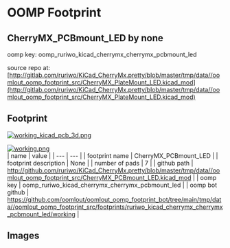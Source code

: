 # OOMP Footprint  
## CherryMX_PCBmount_LED  by none  
  
oomp key: oomp_ruriwo_kicad_cherrymx_cherrymx_pcbmount_led  
  
source repo at: [http://gitlab.com/ruriwo/KiCad_CherryMx.pretty/blob/master/tmp/data//oomlout_oomp_footprint_src/CherryMX_PlateMount_LED.kicad_mod](http://gitlab.com/ruriwo/KiCad_CherryMx.pretty/blob/master/tmp/data//oomlout_oomp_footprint_src/CherryMX_PlateMount_LED.kicad_mod)  
## Footprint  
  
[![working_kicad_pcb_3d.png](working_kicad_pcb_3d_600.png)](working_kicad_pcb_3d.png)  
  
[![working.png](working_600.png)](working.png)  
| name | value | 
| --- | --- | 
| footprint name | CherryMX_PCBmount_LED | 
| footprint description | None | 
| number of pads | 7 | 
| github path | http://github.com/ruriwo/KiCad_CherryMx.pretty/blob/master/tmp/data//oomlout_oomp_footprint_src/CherryMX_PCBmount_LED.kicad_mod | 
| oomp key | oomp_ruriwo_kicad_cherrymx_cherrymx_pcbmount_led | 
| oomp bot github | https://github.com/oomlout/oomlout_oomp_footprint_bot/tree/main/tmp/data//oomlout_oomp_footprint_src/footprints/ruriwo_kicad_cherrymx_cherrymx_pcbmount_led/working | 
## Images  
